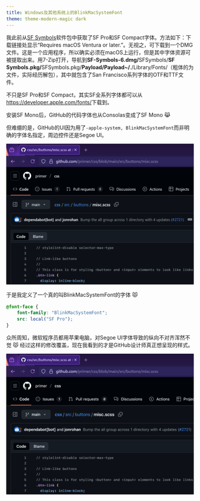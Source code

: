 ```yaml
---
title: Windows及其他系统上的BlinkMacSystemFont
theme: theme-modern-magic dark
---
```


我此前从[SF Symbols](https://developer.apple.com/sf-symbols/)软件包中获取了SF Pro和SF Compact字体。方法如下：下载链接处显示“Requires macOS Ventura or later.”。无视之，可下载到一个DMG文件。这是一个应用程序，所以确实必须在macOS上运行，但是其中字体资源可被提取出来。用7-Zip打开，导航到<strong>SF-Symbols-6.dmg/</strong>SFSymbols/<strong>SF Symbols.pkg/</strong>SFSymbols.pkg/<strong>Payload/</strong><strong>Payload~/</strong>./Library/Fonts/（粗体的为文件，实际经历解包），其中就包含了San Francisco系列字体的OTF和TTF文件。

不只是SF Pro和SF Compact，其实SF全系列字体都可以从<https://developer.apple.com/fonts/>下载到。

安装SF Mono后，GitHub的代码字体也从Consolas变成了SF Mono 😹

但难绷的是，GitHub的UI因为用了`-apple-system, BlinkMacSystemFont`而非明确的字体名指定，周边控件还是Segoe UI。

![](segoe.webp)

于是我定义了一个真的叫BlinkMacSystemFont的字体 😾

```css
@font-face {
	font-family: "BlinkMacSystemFont";
	src: local("SF Pro");
}
```

众所周知，微软程序员都用苹果电脑，对Segoe UI字体导致的纵向不对齐浑然不觉 😾 经过这样的修改覆盖，现在我看到的才是GitHub设计师真正想呈现的样式。

![](sf.webp)
